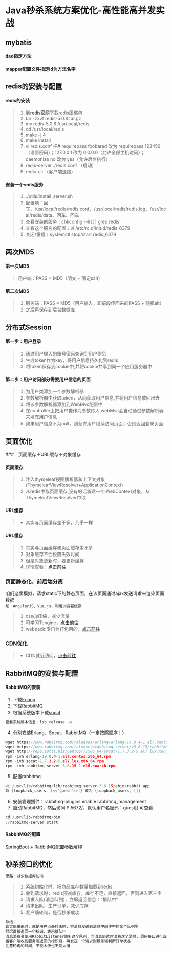 Java秒杀系统方案优化-高性能高并发实战
================================================

## mybatis
#### dao指定方法
#### mapper配置文件指定id为方法名字

## redis的安装与配置
#### redis的安装
>1. 到[redis官网](https://redis.io/)下载redis压缩包
>2. tar -zxvf redis-5.0.8.tar.gz
>3. mv redis-5.0.8 /usr/local/redis
>4. cd /usr/local/redis
>5. make -j 4
>6. make install
>7. vi redis.conf   把# requirepass foobared 改为 requirepass 123456（设置密码）；127.0.0.1 改为 0.0.0.0（允许全部主机访问）；daemonize no 改为 yes（允许后台执行）
>8. redis-server ./redis.conf   （启动）
>9. redis-cli   （客户端连接）
#### 安装一个redis服务
>1. ./utils/install_server.sh
>2. 配置项：回车、/usr/local/redis/redis.conf、/usr/local/redis/redis.log、/usr/local/redis/data、回车、回车
>3. 查看安装的服务：chkconfig --list | grep redis
>4. 查看这个服务的配置：vi /etc/rc.d/init.d/redis_6379
>3. 关闭/重启：systemctl stop/start redis_6379

## 两次MD5
#### 第一次MD5
>用户端：PASS = MD5（明文 + 固定salt）
#### 第二次MD5
>1. 服务端：PASS = MD5（用户输入，即前段传回来的PASS + 随机alt）
>2. 之后再保存到后台数据库

## 分布式Session
#### 第一步：用户登录
>1. 通过用户输入的账号密码查询到用户信息
>2. 生成token作为key，将用户信息持久化到redis
>3. 将token保存到cookie中,并将cookie共享到同一个应用服务器中
#### 第二步：用户访问部分需要用户信息的页面
>1. 为用户类添加一个参数解析器
>2. 参数解析器中获取token，从而获取用户信息,并将用户信息放回出去
>3. 将该参数解析器添加到WebMvc配置中
>4. 在controller上把用户类作为参数传入,webMvc会自动通过参数解析器来填充用户信息
>5. 如果用户信息不为null，则允许用户继续访问页面；否则返回登录页面

## 页面优化
###　页面缓存＋URL缓存＋对象缓存
#### 页面缓存
>1. 注入thymeleaf视图解析器和上下文对象(ThymeleafViewResolver+ApplicationContext)
>2. 从redis中取页面缓存,没有的话新建一个IWebContext对象，从ThymeleafViewResolver中取
#### URL缓存
>- 其实与页面缓存差不多，几乎一样
#### URL缓存
>1. 其实与页面缓存和页面缓存差不多
>2. 对象缓存不会设置失效时间
>3. 但是对象更新时，要更新缓存
>4. 详情查看：[点击前往](https://blog.csdn.net/tTU1EvLDeLFq5btqiK/article/details/78693323)
### 页面静态化，前后端分离
咱们这里模拟，请求static下的静态页面，在该页面通过ajax发送请求来渲染页面数据<br>
`
如：AngularJS、Vue.js，利用浏览器缓存
`
>1. css/js压缩，减少流量
>2. 可学习Tengine，[点击前往](https://tengine.taobao.org)
>3. webpack:专门为打包用的，[点击前往](https://webpack.js.org/guides/getting-started/)
### CDN优化
>- CDN就近访问，[点击前往](https://baike.baidu.com/item/CDN/420951?fr=aladdin)

## RabbitMQ的安装与配置
#### RabbitMQ的安装
1. 下载[Erlang](https://www.rabbitmq.com/releases/erlang/)<br>
2. 下载[RabbitMQ](https://www.rabbitmq.com/releases/rabbitmq-server/)<br>
3. 根据系统版本下载[socat](http://repo.iotti.biz/CentOS/)<br>
```C
查看系统版本信息：lsb_release -a
```
4. 分别安装Erlang、Socat、RabbitMQ（一定按照顺序！）<br>
```C
wget https://www.rabbitmq.com/releases/erlang/erlang-19.0.4-1.el7.centos.x86_64.rpm
wget https://www.rabbitmq.com/releases/rabbitmq-server/v3.6.15/rabbitmq-server-3.6.15-1.el6.noarch.rpm
wget http://repo.iotti.biz/CentOS/7/x86_64/socat-1.7.3.2-5.el7.lux.x86_64.rpm
rpm -ivh erlang-19.0.4-1.el7.centos.x86_64.rpm
rpm -ivh socat-1.7.3.2-5.el7.lux.x86_64.rpm
rpm -ivh rabbitmq-server-3.6.15-1.el6.noarch.rpm
```
5. 配置rabbitmq<br>
```C
vi /usr/lib/rabbitmq/lib/rabbitmq_server-3.6.15/ebin/rabbit.app
将 {loopback_users, [<<"guest">>]} 改为 {loopback_users, []}
```
6. 安装管理插件：rabbitmq-plugins enable rabbitmq_management<br>
7. 启动RabbitMQ，然后访问IP:5672/，默认用户名密码：guest即可查看<br>
```C
cd /usr/lib/rabbitmq/bin
./rabbitmq-server start
```
#### RabbitMQ的配置
[SpringBoot + RabbitMQ配置参数解释](https://www.cnblogs.com/qts-hope/p/11242559.html)

## 秒杀接口的优化
```C
思路：减少数据库访问
```
>1. 系统初始化时，把商品库存数量加载到redis
>2. 收到请求时，redis预减库存，库存不足，直接返回，否则进入第三步
>3. 请求入队(消息队列)，立即返回信息：“排队中”
>4. 请求出队，生产订单，减少库存
>5. 客户端轮询，是否秒杀成功
```C
总结：
其实简单来时，就是用户点击秒杀时，将消息发送到消息中间件中的某个队列里
然后直接返回一个标识，表示排队中
消息消费者使用RabbitListener监听这个队列，当消息到达时消费这个消息，调用接口进行业务操作
当客户端收到服务端返回的标识后，再发送一个请求到服务端判断订单状态
注意轮询的时间，不能太快也不能太慢
```